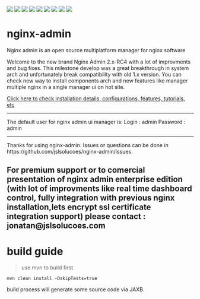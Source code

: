 [![][travis img]][travis]
[![][license img]][license]
[![][sonar img]][sonar]
[![][bugs img]][bugs]
[![][coverage img]][coverage]
[![][lines img]][lines]
[![][vulnerabilities img]][vulnerabilities]
[![][code_smells img]][code_smells]
[![][paypal img]][paypal]

[travis]:https://travis-ci.org/jslsolucoes/nginx-admin
[travis img]:https://travis-ci.org/jslsolucoes/nginx-admin.svg?branch=master

[license]:LICENSE
[license img]:https://img.shields.io/badge/License-Apache%202-blue.svg

[sonar]:https://sonarcloud.io/dashboard/index/com.jslsolucoes:nginx-admin
[sonar img]:https://sonarcloud.io/api/badges/gate?key=com.jslsolucoes:nginx-admin

[bugs]:https://sonarcloud.io/dashboard/index/com.jslsolucoes:nginx-admin
[bugs img]:https://sonarcloud.io/api/badges/measure?key=com.jslsolucoes:nginx-admin&metric=bugs

[coverage]:https://sonarcloud.io/dashboard/index/com.jslsolucoes:nginx-admin
[coverage img]:https://sonarcloud.io/api/badges/measure?key=com.jslsolucoes:nginx-admin&metric=coverage

[bugs]:https://sonarcloud.io/dashboard/index/com.jslsolucoes:nginx-admin
[bugs img]:https://sonarcloud.io/api/badges/measure?key=com.jslsolucoes:nginx-admin&metric=bugs

[lines]:https://sonarcloud.io/dashboard/index/com.jslsolucoes:nginx-admin
[lines img]:https://sonarcloud.io/api/badges/measure?key=com.jslsolucoes:nginx-admin&metric=lines

[vulnerabilities]:https://sonarcloud.io/dashboard/index/com.jslsolucoes:nginx-admin
[vulnerabilities img]:https://sonarcloud.io/api/badges/measure?key=com.jslsolucoes:nginx-admin&metric=vulnerabilities

[code_smells]:https://sonarcloud.io/dashboard/index/com.jslsolucoes:nginx-admin
[code_smells img]:https://sonarcloud.io/api/badges/measure?key=com.jslsolucoes:nginx-admin&metric=code_smells

[paypal]:https://www.paypal.com/cgi-bin/webscr?cmd=_s-xclick&hosted_button_id=PE25DPU3CNFH4
[paypal img]:https://www.paypalobjects.com/en_US/i/btn/btn_donateCC_LG.gif

# nginx-admin
Nginx admin is an open source multiplatform manager for nginx software

Welcome to the new brand Nginx Admin 2.x-RC4 with a lot of improvments and bug fixes. 
This milestone develop was a great breakthrough in system arch and unfortunately break compatibility with old 1.x version. 
You can check new way to install components arch and new features like manager multiple nginx in a single manager ui on hot site.

<a href="http://ng-admin.jslsolucoes.com" target="_blank">Click here to check installation details, configurations, features, tutorials, etc </a>

<hr/>
The default user for nginx admin ui manager is: 
Login :    admin
Password : admin

<hr/>
Thanks for using nginx-admin.
Issues or questions can be done in https://github.com/jslsolucoes/nginx-admin/issues. 

<h2>For premium support or to comercial presentation of nginx admin enterprise edition (with lot of improvments like real time dashboard control, fully integration with previous nginx installation,lets encrypt ssl certificate integration support)  please contact : jonatan@jslsolucoes.com</h2>

# build guide

> use mvn to build first

```
mvn clean install -DskipTests=true
```

build process will generate some source code via JAXB.
